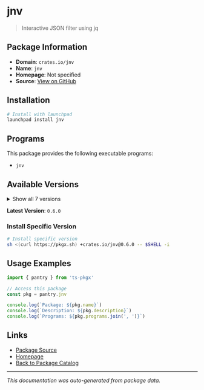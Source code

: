 # jnv

> Interactive JSON filter using jq

## Package Information

- **Domain**: `crates.io/jnv`
- **Name**: `jnv`
- **Homepage**: Not specified
- **Source**: [View on GitHub](https://github.com/pkgxdev/pantry/tree/main/projects/crates.io/jnv/package.yml)

## Installation

```bash
# Install with launchpad
launchpad install jnv
```

## Programs

This package provides the following executable programs:

- `jnv`

## Available Versions

<details>
<summary>Show all 7 versions</summary>

- `0.6.0`, `0.5.0`, `0.4.2`, `0.4.1`, `0.4.0`
- `0.3.0`, `0.2.3`

</details>

**Latest Version**: `0.6.0`

### Install Specific Version

```bash
# Install specific version
sh <(curl https://pkgx.sh) +crates.io/jnv@0.6.0 -- $SHELL -i
```

## Usage Examples

```typescript
import { pantry } from 'ts-pkgx'

// Access this package
const pkg = pantry.jnv

console.log(`Package: ${pkg.name}`)
console.log(`Description: ${pkg.description}`)
console.log(`Programs: ${pkg.programs.join(', ')}`)
```

## Links

- [Package Source](https://github.com/pkgxdev/pantry/tree/main/projects/crates.io/jnv/package.yml)
- [Homepage](#)
- [Back to Package Catalog](../package-catalog.md)

---

*This documentation was auto-generated from package data.*
